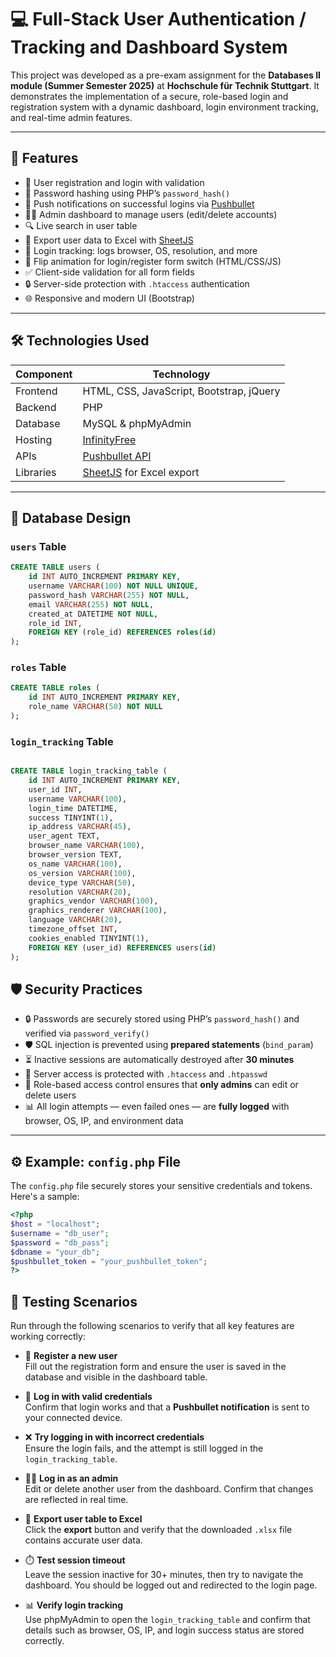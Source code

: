 # 💻 Full-Stack User Authentication / Tracking and Dashboard System

This project was developed as a pre-exam assignment for the **Databases II module (Summer Semester 2025)** at **Hochschule für Technik Stuttgart**. It demonstrates the implementation of a secure, role-based login and registration system with a dynamic dashboard, login environment tracking, and real-time admin features.

---

## 🚀 Features

- 🔐 User registration and login with validation
- 🧠 Password hashing using PHP’s `password_hash()`
- 📱 Push notifications on successful logins via [Pushbullet](https://www.pushbullet.com/)
- 🧑‍💼 Admin dashboard to manage users (edit/delete accounts)
- 🔍 Live search in user table
- 📁 Export user data to Excel with [SheetJS](https://sheetjs.com/)
- 🧠 Login tracking: logs browser, OS, resolution, and more
- 🔁 Flip animation for login/register form switch (HTML/CSS/JS)
- ✅ Client-side validation for all form fields
- 🔒 Server-side protection with `.htaccess` authentication
- 🌐 Responsive and modern UI (Bootstrap)

---

## 🛠️ Technologies Used

| Component    | Technology              |
|--------------|--------------------------|
| Frontend     | HTML, CSS, JavaScript, Bootstrap, jQuery |
| Backend      | PHP    |
| Database     | MySQL        & phpMyAdmin            |
| Hosting      | [InfinityFree](https://www.infinityfree.net) |
| APIs         | [Pushbullet API](https://docs.pushbullet.com/) |
| Libraries    | [SheetJS](https://docs.sheetjs.com/) for Excel export

---

## 🧩 Database Design

###  `users` Table

```sql
CREATE TABLE users (
    id INT AUTO_INCREMENT PRIMARY KEY,
    username VARCHAR(100) NOT NULL UNIQUE,
    password_hash VARCHAR(255) NOT NULL,
    email VARCHAR(255) NOT NULL,
    created_at DATETIME NOT NULL,
    role_id INT,
    FOREIGN KEY (role_id) REFERENCES roles(id)
);

```
###  `roles` Table
```sql
CREATE TABLE roles (
    id INT AUTO_INCREMENT PRIMARY KEY,
    role_name VARCHAR(50) NOT NULL
);
```
###  `login_tracking` Table
```sql

CREATE TABLE login_tracking_table (
    id INT AUTO_INCREMENT PRIMARY KEY,
    user_id INT,
    username VARCHAR(100),
    login_time DATETIME,
    success TINYINT(1),
    ip_address VARCHAR(45),
    user_agent TEXT,
    browser_name VARCHAR(100),
    browser_version TEXT,
    os_name VARCHAR(100),
    os_version VARCHAR(100),
    device_type VARCHAR(50),
    resolution VARCHAR(20),
    graphics_vendor VARCHAR(100),
    graphics_renderer VARCHAR(100),
    language VARCHAR(20),
    timezone_offset INT,
    cookies_enabled TINYINT(1),
    FOREIGN KEY (user_id) REFERENCES users(id)
);
```
## 🛡️ Security Practices

- 🔒 Passwords are securely stored using PHP’s `password_hash()` and verified via `password_verify()`
- 🛡️ SQL injection is prevented using **prepared statements** (`bind_param`)
- ⏳ Inactive sessions are automatically destroyed after **30 minutes**
- 🧱 Server access is protected with `.htaccess` and `.htpasswd`
- 👮 Role-based access control ensures that **only admins** can edit or delete users
- 📊 All login attempts — even failed ones — are **fully logged** with browser, OS, IP, and environment data

---

## ⚙️ Example: `config.php` File

The `config.php` file securely stores your sensitive credentials and tokens. Here's a sample:

```php
<?php
$host = "localhost";
$username = "db_user";
$password = "db_pass";
$dbname = "your_db";
$pushbullet_token = "your_pushbullet_token";
?>
```
## 🧪 Testing Scenarios

Run through the following scenarios to verify that all key features are working correctly:

- 📝 **Register a new user**  
  Fill out the registration form and ensure the user is saved in the database and visible in the dashboard table.

- 🔐 **Log in with valid credentials**  
  Confirm that login works and that a **Pushbullet notification** is sent to your connected device.

- ❌ **Try logging in with incorrect credentials**  
  Ensure the login fails, and the attempt is still logged in the `login_tracking_table`.

- 👨‍💼 **Log in as an admin**  
  Edit or delete another user from the dashboard. Confirm that changes are reflected in real time.

- 📁 **Export user table to Excel**  
  Click the **export** button and verify that the downloaded `.xlsx` file contains accurate user data.

- ⏱️ **Test session timeout**  
  Leave the session inactive for 30+ minutes, then try to navigate the dashboard. You should be logged out and redirected to the login page.

- 📊 **Verify login tracking**  
  Use phpMyAdmin to open the `login_tracking_table` and confirm that details such as browser, OS, IP, and login success status are stored correctly.
